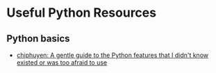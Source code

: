 # Useful Python Resources

## Python basics
- [chiphuyen: A gentle guide to the Python features that I didn't know existed or was too afraid to use](https://github.com/chiphuyen/python-is-cool/blob/master/cool-python-tips.ipynb)

